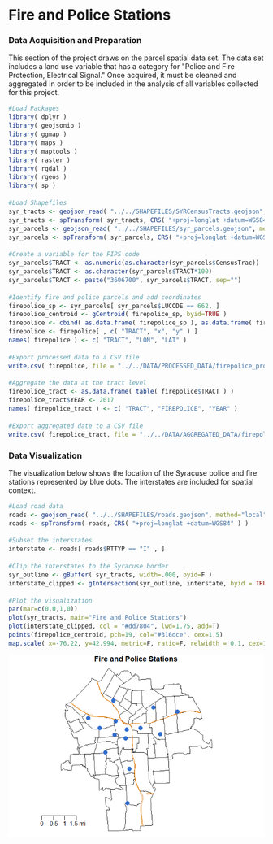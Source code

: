 # Fire and Police Stations



### Data Acquisition and Preparation
This section of the project draws on the parcel spatial data set.  The data set includes a land use variable that has a category for "Police and Fire Protection, Electrical Signal."  Once acquired, it must be cleaned and aggregated in order to be included in the analysis of all variables collected for this project. 

```r
#Load Packages
library( dplyr )
library( geojsonio )
library( ggmap )
library( maps )
library( maptools )
library( raster )
library( rgdal )
library( rgeos )
library( sp )

#Load Shapefiles
syr_tracts <- geojson_read( "../../SHAPEFILES/SYRCensusTracts.geojson", method="local", what="sp" )
syr_tracts <- spTransform( syr_tracts, CRS( "+proj=longlat +datum=WGS84" ) )
syr_parcels <- geojson_read( "../../SHAPEFILES/syr_parcels.geojson", method="local", what="sp" )
syr_parcels <- spTransform( syr_parcels, CRS( "+proj=longlat +datum=WGS84" ) )

#Create a variable for the FIPS code
syr_parcels$TRACT <- as.numeric(as.character(syr_parcels$CensusTrac))
syr_parcels$TRACT <- as.character(syr_parcels$TRACT*100)
syr_parcels$TRACT <- paste("3606700", syr_parcels$TRACT, sep="")

#Identify fire and police parcels and add coordinates
firepolice_sp <- syr_parcels[ syr_parcels$LUCODE == 662, ]
firepolice_centroid <- gCentroid( firepolice_sp, byid=TRUE )
firepolice <- cbind( as.data.frame( firepolice_sp ), as.data.frame( firepolice_centroid ) )
firepolice <- firepolice[ , c( "TRACT", "x", "y" ) ]
names( firepolice ) <- c( "TRACT", "LON", "LAT" )

#Export processed data to a CSV file
write.csv( firepolice, file = "../../DATA/PROCESSED_DATA/firepolice_processed.csv", row.names=FALSE )

#Aggregate the data at the tract level
firepolice_tract <- as.data.frame( table( firepolice$TRACT ) )
firepolice_tract$YEAR <- 2017
names( firepolice_tract ) <- c( "TRACT", "FIREPOLICE", "YEAR" )

#Export aggregated date to a CSV file
write.csv( firepolice_tract, file = "../../DATA/AGGREGATED_DATA/firepolice_aggregated.csv", row.names=FALSE )
```

### Data Visualization
The visualization below shows the location of the Syracuse police and fire stations represented by blue dots.  The interstates are included for spatial context.

```r
#Load road data
roads <- geojson_read( "../../SHAPEFILES/roads.geojson", method="local", what="sp" )
roads <- spTransform( roads, CRS( "+proj=longlat +datum=WGS84" ) )

#Subset the interstates
interstate <- roads[ roads$RTTYP == "I" , ]

#Clip the interstates to the Syracuse border
syr_outline <- gBuffer( syr_tracts, width=.000, byid=F )
interstate_clipped <- gIntersection(syr_outline, interstate, byid = TRUE, drop_lower_td = TRUE)

#Plot the visualization
par(mar=c(0,0,1,0))
plot(syr_tracts, main="Fire and Police Stations")
plot(interstate_clipped, col = "#dd7804", lwd=1.75, add=T)
points(firepolice_centroid, pch=19, col="#316dce", cex=1.5)
map.scale( x=-76.22, y=42.994, metric=F, ratio=F, relwidth = 0.1, cex=1 )
```

![](firepolice_files/figure-html/unnamed-chunk-2-1.png)<!-- -->
